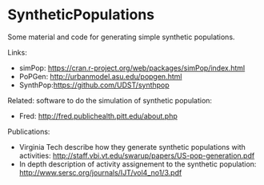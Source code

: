 # SyntheticPopulations
Some material and code for generating simple synthetic populations.

Links:
* simPop:  https://cran.r-project.org/web/packages/simPop/index.html
* PoPGen:  http://urbanmodel.asu.edu/popgen.html
* SynthPop:https://github.com/UDST/synthpop


Related: software to do the simulation of synthetic population:
* Fred:    http://fred.publichealth.pitt.edu/about.php

Publications:
* Virginia Tech describe how they generate synthetic populations with activities: http://staff.vbi.vt.edu/swarup/papers/US-pop-generation.pdf
* In depth description of activity assignement to the synthetic population: http://www.sersc.org/journals/IJT/vol4_no1/3.pdf
